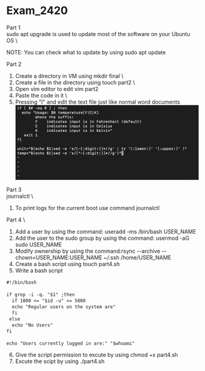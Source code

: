 # Exam_2420
Part 1 \
sudo apt upgrade is used to update most of the software on your Ubuntu OS \

NOTE: You can check what to update by using sudo apt update

Part 2 
1. Create a directory in VM using mkdir final \
2. Create a file in the directory using touch part2 \
3. Open vim editor to edit vim part2
4. Paste the code in it \
5. Pressing "I" and edit the text file just like normal word documents
![](Part2.png)

Part 3 \
journalctl \
1. To print logs for the current boot use command journalctl


Part 4 \
1. Add a user by using the command: useradd -ms /bin/bash USER_NAME 
2. Add the user to the sudo group by using the command: usermod -aG sudo USER_NAME 
3. Modify ownership by using the command:rsync --archive --chown=USER_NAME:USER_NAME ~/.ssh /home/USER_NAME 
4. Create a bash script using touch part4.sh 
5. Write a bash script 
```
#!/bin/bash

if grep -i -q. "$1" ;then
  if 1000 <= "$id -u" <= 5000
  echo "Regular users on the system are" 
  fi
 else
  echo "No Users"
fi

echo "Users currently logged in are:" "$whoami"
```
6. Give the script permission to excute by using chmod +x part4.sh 
7. Excute the scipt by using ./part4.sh 

